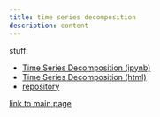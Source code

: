 ```yaml
---
title: time series decomposition
description: content
---
```


stuff:
- [Time Series Decomposition (ipynb)](TimeSeries.ipynb)
- [Time Series Decomposition (html)](TimeSeries.html)
- [repository](https://github.com/moses-alexander/sat-solver-rec-backtracking)

[link to main page](/../index.md)
